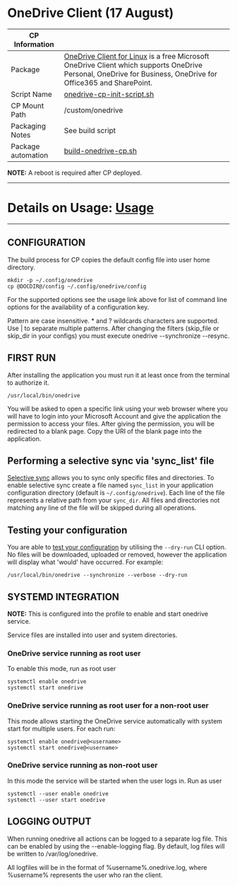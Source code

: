 # OneDrive Client (17 August)

|  CP Information |            |
|--------------------|------------|
| Package | [OneDrive Client for Linux](https://github.com/abraunegg/onedrive) is a free Microsoft OneDrive Client which supports OneDrive Personal, OneDrive for Business, OneDrive for Office365 and SharePoint. |
| Script Name | [onedrive-cp-init-script.sh](build/onedrive-cp-init-script.sh) |
| CP Mount Path | /custom/onedrive |
| Packaging Notes | See build script |
| Package automation | [build-onedrive-cp.sh](build/build-onedrive-cp.sh) |

**NOTE:** A reboot is required after CP deployed.

-----

# Details on Usage: [Usage](https://github.com/abraunegg/onedrive/blob/master/docs/USAGE.md)

-----

## CONFIGURATION

The build process for CP copies the default config file into user home directory.

```
mkdir -p ~/.config/onedrive
cp @DOCDIR@/config ~/.config/onedrive/config
  ```

For the supported options see the usage link above for list of  command  line  options for the availability of a configuration key.

Pattern  are  case  insensitive.  * and ? wildcards characters are supported.  Use | to separate multiple patterns. After changing the filters (skip_file or skip_dir in your configs)  you must execute onedrive --synchronize --resync.

## FIRST RUN

After installing the application you must run it at least once from the terminal to authorize it.

```text
/usr/local/bin/onedrive
  ```

You will be asked to open a specific link using your web browser  where you  will have to login into your Microsoft Account and give the application the permission to access your files. After  giving  the  permission, you will be redirected to a blank page. Copy the URI of the blank page into the application.

## Performing a selective sync via 'sync_list' file

[Selective sync](https://github.com/abraunegg/onedrive/blob/master/docs/USAGE.md#performing-a-selective-sync-via-sync_list-file) allows you to sync only specific files and directories. To enable selective sync create a file named `sync_list` in your application configuration directory (default is `~/.config/onedrive`). Each line of the file represents a relative path from your `sync_dir`. All files and directories not matching any line of the file will be skipped during all operations.

## Testing your configuration

You are able to [test your configuration](https://github.com/abraunegg/onedrive/blob/master/docs/USAGE.md#testing-your-configuration) by utilising the `--dry-run` CLI option. No files will be downloaded, uploaded or removed, however the application will display what 'would' have occurred. For example:

```text
/usr/local/bin/onedrive --synchronize --verbose --dry-run
  ```

## SYSTEMD INTEGRATION

**NOTE:** This is configured into the profile to enable and start onedrive service.

Service files are installed into user and system directories.

### OneDrive service running as root user

To enable this mode, run as root user

```
systemctl enable onedrive
systemctl start onedrive
  ```

### OneDrive service running as root user for a non-root user

This mode allows starting  the  OneDrive  service  automatically with system start for multiple users. For each <username> run:

```
systemctl enable onedrive@<username>
systemctl start onedrive@<username>
  ```

### OneDrive service running as non-root user

In  this mode the service will be started when the user logs in. Run as user

```
systemctl --user enable onedrive
systemctl --user start onedrive
  ```

## LOGGING OUTPUT

When running onedrive all actions can be logged to a separate log file. This  can  be  enabled by using the --enable-logging flag.  By default, log files will be written to /var/log/onedrive.

All logfiles will be in the format  of  %username%.onedrive.log,  where %username% represents the user who ran the client.
